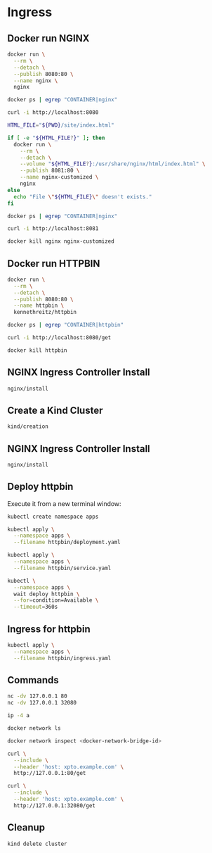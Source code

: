 # Ingress

## Docker run NGINX

```bash
docker run \
  --rm \
  --detach \
  --publish 8080:80 \
  --name nginx \
  nginx

docker ps | egrep "CONTAINER|nginx"

curl -i http://localhost:8080

HTML_FILE="${PWD}/site/index.html"

if [ -e "${HTML_FILE?}" ]; then
  docker run \
    --rm \
    --detach \
    --volume "${HTML_FILE?}:/usr/share/nginx/html/index.html" \
    --publish 8081:80 \
    --name nginx-customized \
    nginx
else
  echo "File \"${HTML_FILE}\" doesn't exists."
fi

docker ps | egrep "CONTAINER|nginx"

curl -i http://localhost:8081

docker kill nginx nginx-customized
```

## Docker run HTTPBIN

```bash
docker run \
  --rm \
  --detach \
  --publish 8080:80 \
  --name httpbin \
  kennethreitz/httpbin

docker ps | egrep "CONTAINER|httpbin"

curl -i http://localhost:8080/get

docker kill httpbin
```

## NGINX Ingress Controller Install

```bash
nginx/install
```

## Create a Kind Cluster

```bash
kind/creation
```

## NGINX Ingress Controller Install

```bash
nginx/install
```

## Deploy httpbin

Execute it from a new terminal window:

```bash
kubectl create namespace apps

kubectl apply \
  --namespace apps \
  --filename httpbin/deployment.yaml

kubectl apply \
  --namespace apps \
  --filename httpbin/service.yaml

kubectl \
  --namespace apps \
  wait deploy httpbin \
  --for=condition=Available \
  --timeout=360s
```

## Ingress for httpbin

```bash
kubectl apply \
  --namespace apps \
  --filename httpbin/ingress.yaml
```

## Commands

```bash
nc -dv 127.0.0.1 80
nc -dv 127.0.0.1 32080

ip -4 a

docker network ls

docker network inspect <docker-network-bridge-id>

curl \
  --include \
  --header 'host: xpto.example.com' \
  http://127.0.0.1:80/get

curl \
  --include \
  --header 'host: xpto.example.com' \
  http://127.0.0.1:32080/get
```

## Cleanup

```bash
kind delete cluster
```
